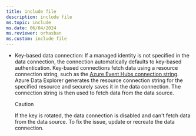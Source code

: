 ```yaml
---
title: include file
description: include file
ms.topic: include
ms.date: 06/04/2024
ms.reviewer: orhasban
ms.custom: include file
---
```

* Key-based data connection: If a managed identity is not specified in the data connection, the connection automatically defaults to key-based authentication. Key-based connections fetch data using a resource connection string, such as the [Azure Event Hubs connection string](/azure/event-hubs/event-hubs-get-connection-string). Azure Data Explorer generates the resource connection string for the specified resource and securely saves it in the data connection. The connection string is then used to fetch data from the data source.

    > [!CAUTION]
    > If the key is rotated, the data connection is disabled and can't fetch data from the data source. To fix the issue, update or recreate the data connection.
